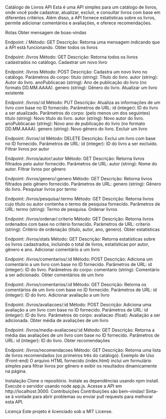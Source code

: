 Catálogo de Livros API
Esta é uma API simples para um catálogo de livros, onde você pode cadastrar, atualizar, excluir, e consultar livros com base em diferentes critérios. Além disso, a API fornece estatísticas sobre os livros, permite adicionar comentários e avaliações, e oferece recomendações.

Rotas
Obter mensagem de boas-vindas

Endpoint: /
Método: GET
Descrição: Retorna uma mensagem indicando que a API está funcionando.
Obter todos os livros

Endpoint: /livros
Método: GET
Descrição: Retorna todos os livros cadastrados no catálogo.
Cadastrar um novo livro

Endpoint: /livros
Método: POST
Descrição: Cadastra um novo livro no catálogo.
Parâmetros do corpo:
titulo (string): Título do livro.
autor (string): Autor do livro.
anoPublicacao (string): Ano de publicação do livro (no formato DD.MM.AAAA).
genero (string): Gênero do livro.
Atualizar um livro existente

Endpoint: /livros/:id
Método: PUT
Descrição: Atualiza as informações de um livro com base no ID fornecido.
Parâmetros de URL:
id (integer): ID do livro a ser atualizado.
Parâmetros do corpo: (pelo menos um dos seguintes)
titulo (string): Novo título do livro.
autor (string): Novo autor do livro.
anoPublicacao (string): Novo ano de publicação do livro (no formato DD.MM.AAAA).
genero (string): Novo gênero do livro.
Excluir um livro

Endpoint: /livros/:id
Método: DELETE
Descrição: Exclui um livro com base no ID fornecido.
Parâmetros de URL:
id (integer): ID do livro a ser excluído.
Filtrar livros por autor

Endpoint: /livros/autor/:autor
Método: GET
Descrição: Retorna livros filtrados pelo autor fornecido.
Parâmetros de URL:
autor (string): Nome do autor.
Filtrar livros por gênero

Endpoint: /livros/genero/:genero
Método: GET
Descrição: Retorna livros filtrados pelo gênero fornecido.
Parâmetros de URL:
genero (string): Gênero do livro.
Pesquisar livros por termo

Endpoint: /livros/pesquisa/:termo
Método: GET
Descrição: Retorna livros cujo título ou autor contenha o termo de pesquisa fornecido.
Parâmetros de URL:
termo (string): Termo de pesquisa.
Ordenar livros

Endpoint: /livros/ordenar/:criterio
Método: GET
Descrição: Retorna livros ordenados com base no critério fornecido.
Parâmetros de URL:
criterio (string): Critério de ordenação (titulo, autor, ano, genero).
Obter estatísticas

Endpoint: /livros/stats
Método: GET
Descrição: Retorna estatísticas sobre os livros cadastrados, incluindo o total de livros, estatísticas por autor, gênero e ano.
Adicionar comentário a um livro

Endpoint: /livros/comentarios/:id
Método: POST
Descrição: Adiciona um comentário a um livro com base no ID fornecido.
Parâmetros de URL:
id (integer): ID do livro.
Parâmetros do corpo:
comentario (string): Comentário a ser adicionado.
Obter comentários de um livro

Endpoint: /livros/comentarios/:id
Método: GET
Descrição: Retorna os comentários de um livro com base no ID fornecido.
Parâmetros de URL:
id (integer): ID do livro.
Adicionar avaliação a um livro

Endpoint: /livros/avaliacoes/:id
Método: POST
Descrição: Adiciona uma avaliação a um livro com base no ID fornecido.
Parâmetros de URL:
id (integer): ID do livro.
Parâmetros do corpo:
avaliacao (float): Avaliação a ser adicionada.
Obter média de avaliações de um livro

Endpoint: /livros/media-avaliacoes/:id
Método: GET
Descrição: Retorna a média das avaliações de um livro com base no ID fornecido.
Parâmetros de URL:
id (integer): ID do livro.
Obter recomendações

Endpoint: /livros/recomendacoes
Método: GET
Descrição: Retorna uma lista de livros recomendados (os primeiros três do catálogo).
Exemplo de Uso (Front-end)
O arquivo HTML fornecido (index.html) inclui um formulário simples para filtrar livros por gênero e exibir os resultados dinamicamente na página.

Instalação
Clone o repositório.
Instale as dependências usando npm install.
Execute o servidor usando node app.js.
Acesse a API em http://localhost:3000.
Contribuições
Contribuições são bem-vindas! Sinta-se à vontade para abrir problemas ou enviar pull requests para melhorar esta API.

Licença
Este projeto é licenciado sob a MIT License.